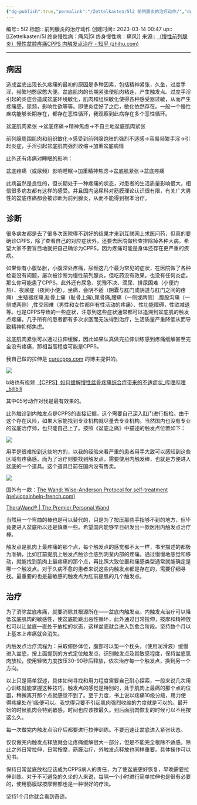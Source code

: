 ```yaml
---
{"dg-publish":true,"permalink":"/Zettelkasten/5l2 前列腺炎的治疗动作/","dgPassFrontmatter":true}
---
```


编号:: 5l2
标题:: 前列腺炎的治疗动作
创建时间:: 2023-03-14 00:47
up:: [[Zettelkasten/5l 终身慢性病：痛风\|5l 终身慢性病：痛风]]
来源:: [（慢性前列腺炎）慢性盆腔疼痛CPPS 内触发点治疗 - 知乎 (zhihu.com)](https://zhuanlan.zhihu.com/p/409580792)

---
## **病因**

造成盆底出现长久疼痛的最初的原因是多种因素，包括精神紧张，久坐，过度手淫，频繁地憋尿憋大便。盆底肌肉的长期紧张使肌肉粘连，产生触发点。过度手淫引起的炎症会造成盆底环境敏化，肌肉和组织敏化使得各种感受器过敏，从而产生疼痛感，尿频，影响性欲等等。即使炎症好了之后，敏化依然存在。一般一个慢性疾病能够长期存在，都存在恶性循环，我观察到此病存在多个恶性循环。

盆底肌肉紧张 ->盆底疼痛->精神焦虑->不自主地盆底肌肉紧张

前列腺周围肌肉和组织敏化->感受到前列腺饱胀的强烈不适感->容易频繁手淫->引起炎症，手淫引起盆底肌肉强烈收缩->加重盆底病情

此外还有疼痛对睡眠的影响：

盆底疼痛（或尿频）影响睡眠->加重精神焦虑->盆底肌紧张->盆底疼痛

此病虽然是良性的，但长期处于一种疼痛的状态，对患者的生活质量影响很大，相信很多病友都有这样的感受。并且国内泌尿科对筋膜理论认识很有限，有关广大男性的盆底疼痛都会被诊断为前列腺炎，从而不能得到根本治疗。

## 诊断

很多病友都是去了很多次医院得不到好的结果才来到互联网上求医问药，但真的要确诊CPPS，除了查看自己的对应症状外，还要去医院做检查排除掉各种大病。希望大家不要盲目地就把自己确诊为CPPS，因为疼痛可能是身体还存在更严重的疾病。

如果你有小腹坠胀，小腹深处疼痛，尿频这几个最为常见的症状，在医院做了各种检查没有问题，屡次被诊断为慢性前列腺炎，但吃药没有效果，也没有任何炎症。那么你可能患了CPPS。此外还有尿急、犹豫不决、滴尿、排尿困难（小便灼热）、夜尿症（夜间小便），坐痛，会阴不适（阴囊与肛门或阴道与肛门之间的疼痛）,生殖器疼痛,耻骨上痛（耻骨上痛),尾骨痛,腰痛（一侧或两侧）,腹股沟痛（一侧或两侧）,性交困难（男性和女性都伴有性活动的疼痛）、性功能障碍，性欲减退等。也是CPPS导致的一些症状，注意到这些症状通常都可以追溯到盆底肌的触发点疼痛。几乎所有的患者都有多次求医而无法得到治疗，生活质量严重降低从而导致精神抑郁焦虑。

盆底肌肉紧张可以通过拉伸缓解，因此如果认真做完拉伸训练感到疼痛缓解甚至完全没有疼痛，那相当高程度可能是CPPS。

我自己做的拉伸是 [curecpps.com](https://link.zhihu.com/?target=http%3A//curecpps.com/) 的博主提供的。

![](https://pic2.zhimg.com/80/v2-c208cd29ad791ee52df8c96c878fcbd5_720w.webp)

b站也有视频 [【CPPS】如何缓解慢性盆骨疼痛综合症带来的不适症状_哔哩哔哩_bilibili](https://link.zhihu.com/?target=https%3A//www.bilibili.com/video/BV1gb4y1r7rR%3Ffrom%3Dsearch%26seid%3D1837950567588636504%26spm_id_from%3D333.337.0.0)

其中05号动作对我是最有效果的。

此外触诊到内触发点是CPPS的直接证据，这个需要自己深入肛门进行指检。由于这个存在风险，如果大家能找到专业机构就尽量去专业机构。当然国内也没有专业的盆底治疗师，也只能自己上了。按照《盆底之痛》中描述的触发点位置如下：

![](https://pic1.zhimg.com/80/v2-06e471f84237d4baf7af9e042e1b7298_720w.webp)

用手是很难按到这些地方的，以我的经验来看严重的患者用手大致可以感知到这些区域有疼痛感。而为了治疗则要找到触发点，需要使用内触发棒，也就是方便进入盆底的一个道具。这个道具目前在国内没有售卖。

![](https://pic2.zhimg.com/80/v2-2fbfb0dd820443c58af8d5421d2c6235_720w.webp)

国外有一款：[The Wand: Wise-Anderson Protocol for self-treatment (pelvicpainhelp-french.com)](https://link.zhihu.com/?target=https%3A//pelvicpainhelp-french.com/the-wand/)

[TheraWand® | The Premier Personal Wand](https://link.zhihu.com/?target=https%3A//therawand.com/)

当然用一个弯曲的棒也是可以替代的，只是为了按压那些手指够不到的地方，但毕竟要进入盆底所以还是慎重一些。希望国内能够早日研发出一款医用内触发点治疗棒。

触发点是肌肉上最疼痛的那个点，每个触发点的感觉都不太一样，书里描述的都极为准确，比如肛前提肌上触发点触诊会感到阴茎内部的疼痛。通过慢慢地感觉和移动，就能找到肌肉上最疼痛的那个点，再比照大致位置和痛感类型通常就能确定是哪一个触发点。对于久病不愈的患者来说这些内触发点都是存在的，需要仔细寻找。最重要的也是最敏感的触发点为肛前提肌的几个触发点。

## **治疗**

为了消除盆底疼痛，就要消除其根源所在——盆底内触发点。内触发点治疗可以降低盆底肌肉的敏感性，使盆底能跳出恶性循环，此外通过日常拉伸，按摩和精神放松可以让盆底一直处于放松的状态，这样盆底就会进入到愈合阶段。坚持数个月以上基本上疼痛就会消失。

内触发点治疗流程为：采取俯卧体位，腹部可以垫一个枕头，（使用润滑液）缓慢进入盆底，按上面提到的方式定位触发点，识别触发点及其敏感程度，保持盆底肌肉放松，使用轻微力度按压30-90秒后释放，依次治疗每一个触发点，换到另一个方向。

以上只是简单叙述，具体如何寻找和用力程度需要自己耐心探索，一般来说几次用心训练就能掌握这种技巧。触发点的感觉是特别的，处于肌肉上最痛的那个点的位置，稍微离开那个点就感觉不到了。至于力度，书上说以疼痛10级分级，用力使得疼痛处在1级便可以。我觉得只要不引起肌肉强烈收缩的力度就是可以的。最开始的时候肌肉会特别敏感，时间也应该按最久。到后面肌肉恢复的时候可以不用按这么久。

每一次做完内触发点治疗后都要进行拉伸训练。不要迅速让盆底进入紧张状态。

仅仅做完内触发点释放就会让疼痛缓解很大一部分，但是不能完全根除不适感。除此之外日常拉伸，日常按摩，筋膜治疗，外触发点释放也同样重要。具体操作可以见书。

保持日常盆底放松应该成为CPPS病人的责任，为了使盆底更好恢复，早晚需要拉伸训练。对于不可避免的久坐的人来说，每隔一个小时进行简单拉伸也是很有必要的，使用筋膜球按摩臀部也是一种很好的疗法。

坚持1个月你就会看到奇迹。